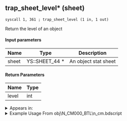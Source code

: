## trap_sheet_level* (sheet)

`syscall 1, 361 ; trap_sheet_level (1 in, 1 out)`

Return the level of an object

#### Input parameters
| Name | Type | Description
|------|------|------------
| sheet   | YS::SHEET_44 *   | An object stat sheet


#### Return Parameters
| Name | Type
|------|-----
| level   | int   


<details>
	<summary>Appears in:</summary>
| filename | Entity (obj)
|----------|-------------
| obj\N_CM000_BTL\n_cm.bdscript       | ((N) Marluxia (BTL) (CM))          

</details>

<details>
	<summary>Example Usage From obj\N_CM000_BTL\n_cm.bdscript</summary>
```
L16905:
 popToSp 0
 gosub 4, L398
 memcpyToSp 16, 16
 pushFromPSp 16
 syscall 1, 84 ; trap_obj_sheet (1 in, 1 out)
 syscall 1, 361 ; trap_sheet_level (1 in, 1 out)
 popToSpVal 152
 pushFromFSp 0
 pushImm 5
 syscall 1, 70 ; trap_obj_set_flag (2 in, 0 out)
 pushFromFSp 0
 pushImm 2
 gosub 4, L4608
 pushFromFSp 0
 fetchValue 4
 pushImm 0
 pushImmf 0
 syscall 1, 11 ; trap_sysobj_motion_start (3 in, 0 out)
 pushImmf 68
 gosub 4, L791
 pushFromFSp 0
 pushImm 30
 pushImm 0
 syscall 1, 262 ; trap_obj_voice (3 in, 0 out)
 pushImmf 72
 gosub 4, L791
 pushFromFSp 0
 pushImm 31
 pushImm 0
 syscall 1, 262 ; trap_obj_voice (3 in, 0 out)
 gosub 4, L3976
 pushImm 0
 syscall 1, 181 ; trap_light_create (1 in, 1 out)
 popToSp 4
 pushFromFSp 4
 pushImm 64
 pushImm 64
 pushImm 64
 pushImmf 10
 syscall 1, 183 ; trap_light_set_color (5 in, 0 out)
 pushFromFSp 4
 pushImm 1
 syscall 1, 182 ; trap_light_set_flag (2 in, 0 out)
 gosub 4, L398
 memcpyToSp 16, 16
 pushFromPSp 16
 syscall 1, 74 ; trap_obj_idle (1 in, 0 out)
 pushFromFSp 0
 gosub 4, L398
 memcpyToSp 16, 16
 pushFromPSp 16
 pushImm 254
 pushImmf 0
 syscall 1, 29 ; trap_obj_motion_capture (4 in, 1 out)
 drop 
 gosub 4, L398
 memcpyToSp 16, 16
 pushFromPSp 16
 fetchValue 4
 pushImm 0
 pushImmf 0
 syscall 1, 13 ; trap_sysobj_motion_push (3 in, 0 out)
 gosub 4, L398
 memcpyToSp 16, 16
 pushFromPSp 16
 gosub 12, L398
 memcpyToSp 16, 32
 pushFromPSp 32
 syscall 1, 201 ; trap_obj_dir (1 in, 1 out)
 memcpyToSp 16, 48
 pushFromPSp 48
 syscall 1, 79 ; trap_obj_set_dir (2 in, 0 out)
 pushFromFSp 0
 fetchValue 4
 pushImm 232
 pushImmf 0
 syscall 1, 11 ; trap_sysobj_motion_start (3 in, 0 out)
 pushFromFSp 0
 gosub 4, L398
 memcpyToSp 16, 16
 pushFromPSp 16
 pushImm 16386
 pushImm 0
 pushImm 0
 pushImm 0
 syscall 1, 18 ; trap_obj_attach (6 in, 0 out)
 pushFromFSp 0
 pushFromPAi L19988 ; ___ai '20' (L19988)
 pushFromFSp 0
 syscall 1, 157 ; trap_obj_camera_start (3 in, 0 out)
 halt 
 pushImmf 38
 gosub 4, L791
 pushFromFSp 0
 gosub 4, L7141
```
</details>

